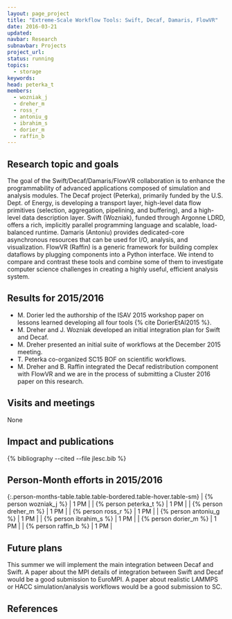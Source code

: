 ```yaml
---
layout: page_project
title: "Extreme-Scale Workflow Tools: Swift, Decaf, Damaris, FlowVR"
date: 2016-03-21
updated:
navbar: Research
subnavbar: Projects
project_url:
status: running
topics: 
  - storage
keywords:
head: peterka_t
members:
  - wozniak_j
  - dreher_m
  - ross_r
  - antoniu_g
  - ibrahim_s
  - dorier_m
  - raffin_b
---
```


## Research topic and goals

The goal of the Swift/Decaf/Damaris/FlowVR collaboration is to enhance the programmability of advanced applications composed of simulation and analysis modules. The Decaf project (Peterka), primarily funded by the U.S. Dept. of Energy, is developing a transport layer, high-level data flow primitives (selection, aggregation, pipelining, and buffering), and a high-level data description layer.  Swift (Wozniak), funded through Argonne LDRD, offers a rich, implicitly parallel programming language and scalable, load-balanced runtime.  Damaris (Antoniu) provides dedicated-core asynchronous resources that can be used for I/O, analysis, and visualization. FlowVR (Raffin) is a generic framework for building complex dataflows by plugging components into a Python interface. We intend to compare and contrast these tools and combine some of them to investigate computer science challenges in creating a highly useful, efficient analysis system.

## Results for 2015/2016

 * M. Dorier led the authorship of the ISAV 2015 workshop paper on lessons learned developing all four tools {% cite DorierEtAl2015 %}.
 * M. Dreher and J. Wozniak developed an initial integration plan for Swift and Decaf.
 * M. Dreher presented an initial suite of workflows at the December 2015 meeting.
 * T. Peterka co-organized SC15 BOF on scientific workflows.
 * M. Dreher and B. Raffin integrated the Decaf redistribution component with FlowVR and we are in the process of submitting a Cluster 2016 paper on this research.


## Visits and meetings

None

## Impact and publications

{% bibliography --cited --file jlesc.bib %}


## Person-Month efforts in 2015/2016

{:.person-months-table.table.table-bordered.table-hover.table-sm}
| {% person wozniak_j %} | 1 PM |
| {% person peterka_t %} | 1 PM |
| {% person dreher_m %} | 1 PM |
| {% person ross_r %} | 1 PM |
| {% person antoniu_g %} | 1 PM |
| {% person ibrahim_s %} | 1 PM |
| {% person dorier_m %} | 1 PM |
| {% person raffin_b %} | 1 PM |

## Future plans

This summer we will implement the main integration between Decaf and Swift. A paper about the MPI details of integration between Swift and Decaf would be a good submission to EuroMPI. A paper about realistic LAMMPS or HACC simulation/analysis workflows would be a good submission to SC.

## References
